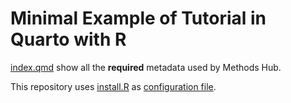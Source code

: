 # Minimal Example of Tutorial in Quarto with R

[index.qmd](index.qmd) show all the **required** metadata used by Methods Hub.

This repository uses [install.R](install.R) as [configuration file](https://mybinder.readthedocs.io/en/latest/using/config_files.html).